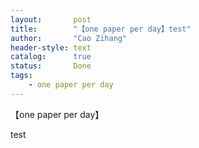 ```yaml
---
layout:       post
title:        "【one paper per day】test"
author:       "Cao Zihang"
header-style: text
catalog:      true
status:		  Done
tags:
    - one paper per day
---
```

【one paper per day】

test